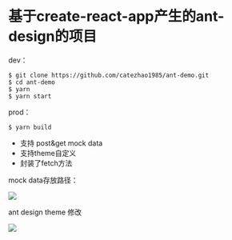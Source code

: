 # 基于create-react-app产生的ant-design的项目

dev：
```
$ git clone https://github.com/catezhao1985/ant-demo.git 
$ cd ant-demo
$ yarn
$ yarn start
```

prod：
```
$ yarn build
```

  - 支持 post&get mock data
  - 支持theme自定义
  - 封装了fetch方法

mock data存放路径：

![](http://catezhao1985.github.io/ant-demo1.png)


ant design theme 修改

![](http://catezhao1985.github.io/ant-demo2.png)
